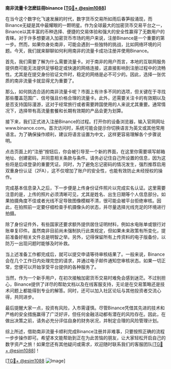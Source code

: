 **南非流量卡怎麽註冊binance [[TG💪+ @esim1088](https://t.me/s/esim1088)]**

在当今这个数字化飞速发展的时代，数字货币交易所如雨后春笋般涌现，而Binance无疑是其中最耀眼的一颗明星。作为全球最大的加密货币交易平台之一，Binance以其丰富的币种选择、便捷的交易体验和强大的安全性赢得了无数用户的青睐。对于许多想要进入加密货币市场的用户来说，注册Binance是一个重要的第一步。然而，如果你身处南非，可能会遇到一些独特的挑战，比如网络环境的问题。今天，我们就来聊聊如何利用南非的流量卡成功注册并使用Binance。

首先，我们需要了解为什么需要流量卡。对于南非的用户而言，本地的互联网服务提供商可能无法提供足够稳定或快速的网络连接，这直接影响到注册过程中的流畅性。尤其是在提交身份验证文件时，稳定的网络是必不可少的。因此，选择一张优质的南非流量卡就显得尤为重要了。

那么，如何挑选合适的南非流量卡呢？市面上有许多不同的选项，但关键在于寻找那些覆盖范围广、信号强且价格合理的流量卡。此外，还需要关注卡的有效期以及是否支持国际漫游，这对于经常旅行或者需要跨国使用的人来说尤其重要。通常情况下，选择带有高流量套餐和长期有效期的产品会更为划算。

接下来，我们正式进入注册Binance的过程。打开你的设备浏览器，输入官网网址www.binance.com。首次访问时，系统可能会提示你切换语言为英文或其他常用语言。为了确保操作顺利，建议将语言设置为中文，这样更容易理解各个步骤说明。

点击页面上的“注册”按钮后，你会被引导至一个新的界面，在这里你需要填写邮箱地址、创建密码，并同意相关条款与条件。请务必记住自己所设置的信息，因为这些将是后续登录的重要凭证。同时，为了避免忘记密码的情况发生，强烈推荐启用双重身份认证（2FA），这不仅增加了账户的安全性，也能有效防止未经授权的操作。

完成基本信息录入之后，下一步便是上传身份证件照片以完成实名认证。这里需要注意的是，上传的照片必须清晰可见，尤其是姓名、出生日期等个人信息部分。如果拍摄角度不佳或者光线不足导致图像模糊不清，很可能会被平台拒绝审核。因此，在拍照前一定要仔细检查手机摄像头的状态，并尽量选择光线充足的环境进行拍摄。

除了身份证件外，有些国家还要求额外提供居住证明材料，例如水电账单或银行对账单复印件。虽然南非目前尚未强制执行此类规定，但如果未来政策有所变化，提前准备好相关文件总是明智之举。另外，记得保留所有上传资料的电子版备份，以防万一出现问题时能够及时补救。

当上述准备工作都完成后，就可以提交申请等待审核结果了。一般来说，Binance会在几个工作日内处理完您的请求，并通过电子邮件通知您审核状态。如果一切正常，您便可以开始享受平台提供的各种服务了。

当然，作为一个新手用户，在初次接触加密货币交易时难免会感到迷茫。不过别担心，Binance提供了详尽的帮助文档以及在线客服支持，无论是在交易策略还是技术问题上都能得到专业的解答。同时，还可以加入社区论坛与其他投资者交流心得，共同进步。

最后提醒大家一点，投资有风险，入市需谨慎。尽管Binance凭借其先进的技术和严格的安全措施赢得了广泛好评，但任何金融活动都有潜在的风险存在。因此，在做出决策之前，请务必充分评估自身的财务状况，并制定合理的风险管理计划。

综上所述，借助南非流量卡顺利完成Binance注册并非难事，只要按照正确的流程一步步操作即可。希望本文能帮助到正在为此苦恼的朋友，让大家轻松开启自己的数字资产之旅！如果您还有其他疑问或需求，欢迎随时联系我们的客服团队[[TG💪+ @esim1088](https://t.me/s/esim1088)]！

[[TG💪+ @esim1088](https://t.me/s/esim1088) ![Image](https://i.postimg.cc/4NQfJmqS/Snipaste-2025-05-13-00-14-12.png)]